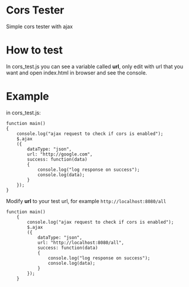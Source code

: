 # Cors Tester 

Simple cors tester with ajax

# How to test

In cors_test.js you can see a variable called **url**, only edit with url that you want and open index.html in browser and see the console.

# Example
in cors_test.js:

    function main() 
    {
        console.log("ajax request to check if cors is enabled");
        $.ajax
        ({
            dataType: "json",
            url: "http://google.com",
            success: function(data) 
            {
                console.log("log response on success");
                console.log(data);
            }
        });
    }

Modify **url** to your test url, for example `http://localhost:8080/all`

    function main() 
        {
            console.log("ajax request to check if cors is enabled");
            $.ajax
            ({
                dataType: "json",
                url: "http://localhost:8080/all",
                success: function(data) 
                {
                    console.log("log response on success");
                    console.log(data);
                }
            });
        }



